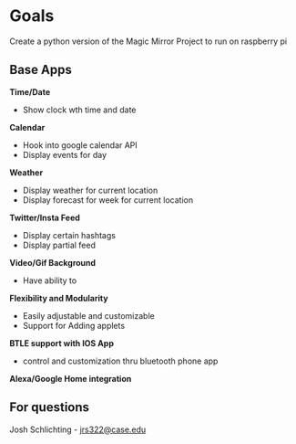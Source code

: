# Goals
Create a python version of the Magic Mirror Project to run on raspberry pi

## Base Apps 

**Time/Date**
 - Show clock wth time and date
 
**Calendar**
 - Hook into google calendar API
 - Display events for day
 
**Weather**
 - Display weather for current location
 - Display forecast for week for current location
 
**Twitter/Insta Feed**
- Display certain hashtags
- Display partial feed

**Video/Gif Background**
 - Have ability to 
 
**Flexibility and Modularity**
 - Easily adjustable and customizable
 - Support for Adding applets
 
**BTLE support with IOS App**
 - control and customization thru bluetooth phone app
 
**Alexa/Google Home integration**

## For questions
Josh Schlichting - jrs322@case.edu
